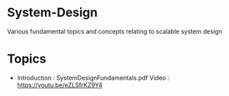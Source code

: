 # System-Design
Various fundamental topics and concepts relating to scalable system design

# Topics
- Introduction : SystemDesignFundamentals.pdf  Video : https://youtu.be/eZLSfrKZ9Y4
